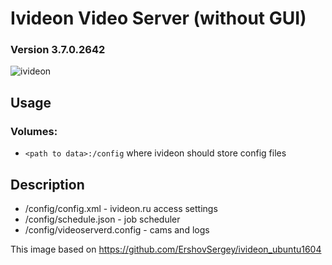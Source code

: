 # Ivideon Video Server (without GUI)
### Version 3.7.0.2642

![ivideon](https://i1.wp.com/missiontech.com.au/wp-content/uploads/2017/08/Ivideon-Logo.png)

## Usage

### Volumes:

* `<path to data>:/config`
where ivideon should store config files

## Description

* /config/config.xml - ivideon.ru access settings
* /config/schedule.json - job scheduler
* /config/videoserverd.config - cams and logs

This image based on https://github.com/ErshovSergey/ivideon_ubuntu1604
